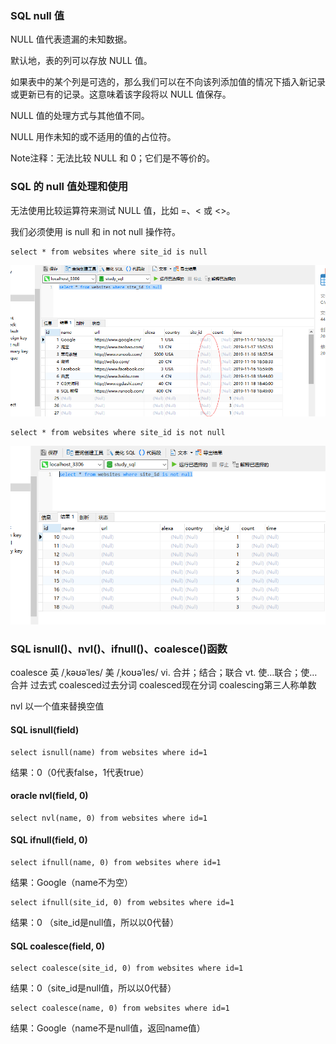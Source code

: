 ### SQL null 值

NULL 值代表遗漏的未知数据。

默认地，表的列可以存放 NULL 值。

如果表中的某个列是可选的，那么我们可以在不向该列添加值的情况下插入新记录或更新已有的记录。这意味着该字段将以 NULL 值保存。

NULL 值的处理方式与其他值不同。

NULL 用作未知的或不适用的值的占位符。

Note注释：无法比较 NULL 和 0；它们是不等价的。

### SQL 的 null 值处理和使用

无法使用比较运算符来测试 NULL 值，比如 =、< 或 <>。

我们必须使用 is null 和 in not null 操作符。

```
select * from websites where site_id is null
```
<img src='img/null.png' />

```
select * from websites where site_id is not null
```
<img src='img/not_null.png' />


### SQL isnull()、nvl()、ifnull()、coalesce()函数

coalesce 英 /ˌkəʊəˈles/  美 /ˌkoʊəˈles/ vi. 合并；结合；联合 vt. 使…联合；使…合并  过去式 coalesced过去分词 coalesced现在分词 coalescing第三人称单数

nvl 以一个值来替换空值

#### SQL isnull(field)
```
select isnull(name) from websites where id=1
```
结果：0（0代表false，1代表true）

#### oracle nvl(field, 0)
```
select nvl(name, 0) from websites where id=1
````

#### SQL ifnull(field, 0)
```
select ifnull(name, 0) from websites where id=1
```
结果：Google（name不为空）

```
select ifnull(site_id, 0) from websites where id=1
```
结果：0 （site_id是null值，所以以0代替）

#### SQL coalesce(field, 0)
```
select coalesce(site_id, 0) from websites where id=1
```
结果：0（site_id是null值，所以以0代替）

```
select coalesce(name, 0) from websites where id=1
```
结果：Google（name不是null值，返回name值）



